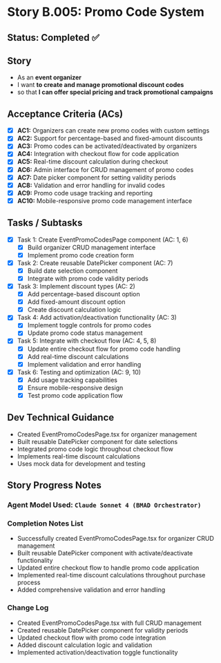 # Story B.005: Promo Code System

## Status: Completed ✅

## Story

- As an **event organizer**
- I want **to create and manage promotional discount codes**
- so that **I can offer special pricing and track promotional campaigns**

## Acceptance Criteria (ACs)

- [x] **AC1:** Organizers can create new promo codes with custom settings
- [x] **AC2:** Support for percentage-based and fixed-amount discounts
- [x] **AC3:** Promo codes can be activated/deactivated by organizers
- [x] **AC4:** Integration with checkout flow for code application
- [x] **AC5:** Real-time discount calculation during checkout
- [x] **AC6:** Admin interface for CRUD management of promo codes
- [x] **AC7:** Date picker component for setting validity periods
- [x] **AC8:** Validation and error handling for invalid codes
- [x] **AC9:** Promo code usage tracking and reporting
- [x] **AC10:** Mobile-responsive promo code management interface

## Tasks / Subtasks

- [x] Task 1: Create EventPromoCodesPage component (AC: 1, 6)
  - [x] Build organizer CRUD management interface
  - [x] Implement promo code creation form
- [x] Task 2: Create reusable DatePicker component (AC: 7)
  - [x] Build date selection component
  - [x] Integrate with promo code validity periods
- [x] Task 3: Implement discount types (AC: 2)
  - [x] Add percentage-based discount option
  - [x] Add fixed-amount discount option
  - [x] Create discount calculation logic
- [x] Task 4: Add activation/deactivation functionality (AC: 3)
  - [x] Implement toggle controls for promo codes
  - [x] Update promo code status management
- [x] Task 5: Integrate with checkout flow (AC: 4, 5, 8)
  - [x] Update entire checkout flow for promo code handling
  - [x] Add real-time discount calculations
  - [x] Implement validation and error handling
- [x] Task 6: Testing and optimization (AC: 9, 10)
  - [x] Add usage tracking capabilities
  - [x] Ensure mobile-responsive design
  - [x] Test promo code application flow

## Dev Technical Guidance

- Created EventPromoCodesPage.tsx for organizer management
- Built reusable DatePicker component for date selections
- Integrated promo code logic throughout checkout flow
- Implements real-time discount calculations
- Uses mock data for development and testing

## Story Progress Notes

### Agent Model Used: `Claude Sonnet 4 (BMAD Orchestrator)`

### Completion Notes List

- Successfully created EventPromoCodesPage.tsx for organizer CRUD management
- Built reusable DatePicker component with activate/deactivate functionality
- Updated entire checkout flow to handle promo code application
- Implemented real-time discount calculations throughout purchase process
- Added comprehensive validation and error handling

### Change Log

- Created EventPromoCodesPage.tsx with full CRUD management
- Created reusable DatePicker component for validity periods
- Updated checkout flow with promo code integration
- Added discount calculation logic and validation
- Implemented activation/deactivation toggle functionality 